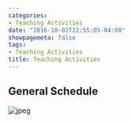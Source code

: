 ```yaml
---
categories:
- Teaching Activities
date: "2016-10-02T22:55:05-04:00"
showpagemeta: false
tags:
- Teaching Activities
title: Teaching Activities
---
```

## General Schedule
![jpeg](/Users/bitoFLO/Desktop/Website/static/img/rrock.png)
